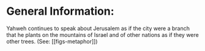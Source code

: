# General Information:

Yahweh continues to speak about Jerusalem as if the city were a branch that he plants on the mountains of Israel and of other nations as if they were other trees. (See: [[figs-metaphor]])